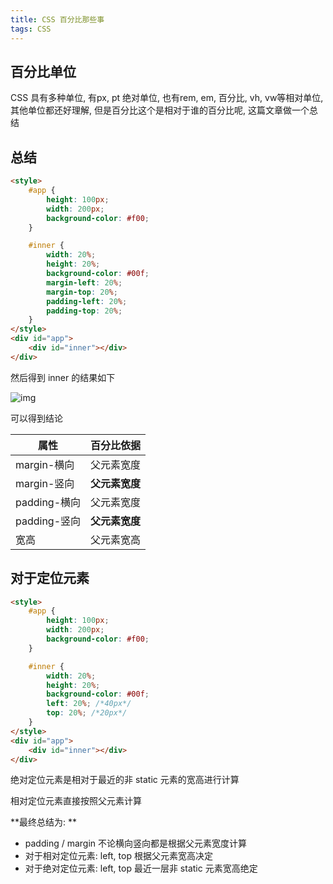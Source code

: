 ```yaml
---
title: CSS 百分比那些事
tags: CSS
---
```


## 百分比单位

CSS 具有多种单位, 有px, pt 绝对单位, 也有rem, em, 百分比, vh, vw等相对单位, 其他单位都还好理解, 但是百分比这个是相对于谁的百分比呢, 这篇文章做一个总结

## 总结

```html
<style>
    #app {
        height: 100px;
        width: 200px;
        background-color: #f00;
    }

    #inner {
        width: 20%;
        height: 20%;
        background-color: #00f;
        margin-left: 20%;
        margin-top: 20%;
        padding-left: 20%;
        padding-top: 20%;
    }
</style>
<div id="app">
    <div id="inner"></div>
</div>
```

然后得到 inner 的结果如下

![img](./Imgs/percent.png)

可以得到结论

| 属性         | 百分比依据     |
| ------------ | -------------- |
| margin-横向  | 父元素宽度     |
| margin-竖向  | **父元素宽度** |
| padding-横向 | 父元素宽度     |
| padding-竖向 | **父元素宽度** |
| 宽高         | 父元素宽高     |

## 对于定位元素

```html
<style>
    #app {
        height: 100px;
        width: 200px;
        background-color: #f00;
    }

    #inner {
        width: 20%;
        height: 20%;
        background-color: #00f;
        left: 20%; /*40px*/
        top: 20%; /*20px*/
    }
</style>
<div id="app">
    <div id="inner"></div>
</div>
```

绝对定位元素是相对于最近的非 static 元素的宽高进行计算

相对定位元素直接按照父元素计算

**最终总结为: **

- padding / margin 不论横向竖向都是根据父元素宽度计算
- 对于相对定位元素: left, top 根据父元素宽高决定
- 对于绝对定位元素: left, top 最近一层非 static 元素宽高绝定